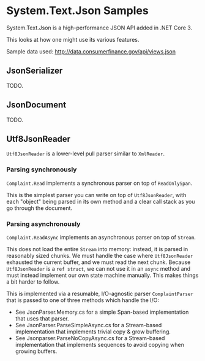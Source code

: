 # System.Text.Json Samples

System.Text.Json is a high-performance JSON API added in .NET Core 3.

This looks at how one might use its various features.

Sample data used: http://data.consumerfinance.gov/api/views.json

## JsonSerializer

TODO.

## JsonDocument

TODO.

## Utf8JsonReader

`Utf8JsonReader` is a lower-level pull parser similar to `XmlReader`.

### Parsing synchronously

`Complaint.Read` implements a synchronous parser on top of `ReadOnlySpan`.

This is the simplest parser you can write on top of `Utf8JsonReader`, with each "object" being parsed in its own method and a clear call stack as you go through the document.

### Parsing asynchronously

`Complaint.ReadAsync` implements an asynchronous parser on top of `Stream`.

This does not load the entire `Stream` into memory: instead, it is parsed in reasonably sized chunks. We must handle the case where `Utf8JsonReader` exhausted the current buffer, and we must read the next chunk. Because `Utf8JsonReader` is a `ref struct`, we can not use it in an `async` method and must instead implement our own state machine manually. This makes things a bit harder to follow.

This is implemented via a resumable, I/O-agnostic parser `ComplaintParser` that is passed to one of three methods which handle the I/O:
* See JsonParser.Memory.cs for a simple Span-based implementation that uses that parser.
* See JsonParser.ParseSimpleAsync.cs for a Stream-based implementation that implements trivial copy & grow buffering.
* See Jsonparser.ParseNoCopyAsync.cs for a Stream-based implementation that implements sequences to avoid copying when growing buffers.